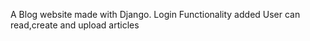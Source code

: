 A Blog website made with Django.
Login Functionality added
User can read,create and upload articles
